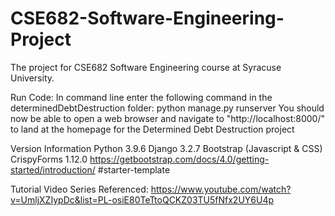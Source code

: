 # CSE682-Software-Engineering-Project
The project for CSE682 Software Engineering course at Syracuse University.

Run Code:
In command line enter the following command in the determinedDebtDestruction folder: python manage.py runserver
You should now be able to open a web browser and navigate to "http://localhost:8000/" to land at the homepage for the Determined Debt Destruction project 

Version Information
Python 3.9.6
Django 3.2.7
Bootstrap (Javascript & CSS)
CrispyForms 1.12.0
https://getbootstrap.com/docs/4.0/getting-started/introduction/
#starter-template

Tutorial Video Series Referenced: https://www.youtube.com/watch?v=UmljXZIypDc&list=PL-osiE80TeTtoQCKZ03TU5fNfx2UY6U4p
